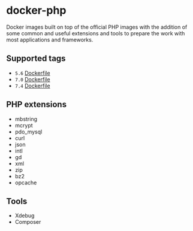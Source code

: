 # docker-php

Docker images built on top of the official PHP images with the addition of some common and useful extensions and tools to prepare the work with most applications and frameworks.

## Supported tags
* `5.6` [Dockerfile](5.6/Dockerfile)
* `7.0` [Dockerfile](7.0/Dockerfile)
* `7.4` [Dockerfile](7.4/Dockerfile)

## PHP extensions
* mbstring
* mcrypt
* pdo_mysql
* curl
* json
* intl
* gd
* xml
* zip
* bz2
* opcache

## Tools
* Xdebug
* Composer
